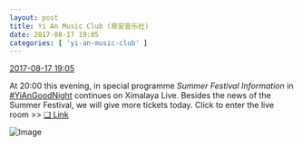 ```yaml
---
layout: post
title: Yi An Music Club (易安音乐社)
date: 2017-08-17 19:05
categories: [ 'yi-an-music-club' ]
---
```


<div class="weibo-info">
  <a href="http://weibo.com/6094546964/FhxFFA465">2017-08-17 19:05</a>
</div>

At 20:00 this evening, in special programme *Summer Festival Information* in [#YiAnGoodNight](http://weibo.com/p/10080892b104a59bff303ca883e7931b5b916e) continues on Ximalaya Live. Besides the news of the Summer Festival, we will give more tickets today. Click to enter the live room >> [❏ Link](http://liveroom.ximalaya.com/live/room/14816)

<!-- more -->

![Image](https://wx3.sinaimg.cn/mw690/006Es64Aly1fimxflepscj30hs0hsabn.jpg)
